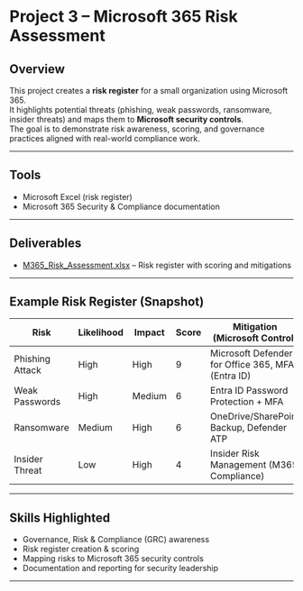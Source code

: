 # Project 3 – Microsoft 365 Risk Assessment

## Overview
This project creates a **risk register** for a small organization using Microsoft 365.  
It highlights potential threats (phishing, weak passwords, ransomware, insider threats) and maps them to **Microsoft security controls**.  
The goal is to demonstrate risk awareness, scoring, and governance practices aligned with real-world compliance work.  

---

## Tools
- Microsoft Excel (risk register)  
- Microsoft 365 Security & Compliance documentation  

---

## Deliverables
- [M365_Risk_Assessment.xlsx](./M365_Risk_Assessment.xlsx) – Risk register with scoring and mitigations  

---

## Example Risk Register (Snapshot)
| Risk | Likelihood | Impact | Score | Mitigation (Microsoft Control) | Status |
|------|------------|--------|-------|--------------------------------|--------|
| Phishing Attack | High | High | 9 | Microsoft Defender for Office 365, MFA (Entra ID) | Mitigated |
| Weak Passwords | High | Medium | 6 | Entra ID Password Protection + MFA | In Progress |
| Ransomware | Medium | High | 6 | OneDrive/SharePoint Backup, Defender ATP | Mitigated |
| Insider Threat | Low | High | 4 | Insider Risk Management (M365 Compliance) | Open |  

---

## Skills Highlighted
- Governance, Risk & Compliance (GRC) awareness  
- Risk register creation & scoring  
- Mapping risks to Microsoft 365 security controls  
- Documentation and reporting for security leadership  

---
